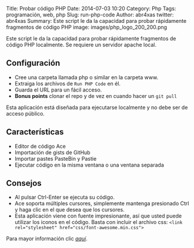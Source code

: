 Title: Probar código PHP
Date: 2014-07-03 10:20
Category: Php
Tags: programación, web, php
Slug: run-php-code
Author: abr4xas
twitter: abr4xas
Summary: Este script le da la capacidad para probar rápidamente fragmentos de código PHP
image: images/php_logo_200_200.png

 Este script le da la capacidad para probar rápidamente fragmentos de código PHP localmente. Se requiere un servidor apache local.
 
## Configuración

* Cree una carpeta llamada php o similar en la carpeta www.
* Extraiga los archivos de ```Run PHP Code``` en él.
* Guarda el URL para un fácil acceso.
* **Bonus points** clonar el repo y de vez en cuando hacer un ```git pull```

Esta aplicación está diseñada para ejecutarse localmente y no debe ser de acceso público.

## Características

* Editor de código Ace
* Importación de gists de GitHub
* Importar pastes PasteBin y Pastie
* Ejecutar código en la misma ventana o una ventana separada

## Consejos

* Al pulsar Ctrl-Enter se ejecuta su código.
* Ace soporta múltiples cursores, simplemente mantenga presionado Ctrl y haga clic en el que desea que los cursores.
* Esta aplicación viene con fuente impresionante, así que usted puede utilizar los iconos en el código. Basta con incluir el archivo css: ```<link rel="stylesheet" href="css/font-awesome.min.css">```

Para mayor información clic *[aquí](https://github.com/websiteduck/Run-PHP-Code)*.